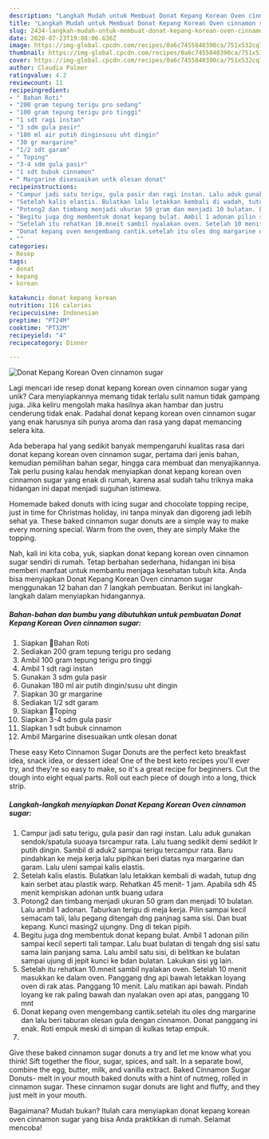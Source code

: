 ```yaml
---
description: "Langkah Mudah untuk Membuat Donat Kepang Korean Oven cinnamon sugar Anti Gagal"
title: "Langkah Mudah untuk Membuat Donat Kepang Korean Oven cinnamon sugar Anti Gagal"
slug: 2434-langkah-mudah-untuk-membuat-donat-kepang-korean-oven-cinnamon-sugar-anti-gagal
date: 2020-07-23T19:08:06.636Z
image: https://img-global.cpcdn.com/recipes/0a6c7455840390ca/751x532cq70/donat-kepang-korean-oven-cinnamon-sugar-foto-resep-utama.jpg
thumbnail: https://img-global.cpcdn.com/recipes/0a6c7455840390ca/751x532cq70/donat-kepang-korean-oven-cinnamon-sugar-foto-resep-utama.jpg
cover: https://img-global.cpcdn.com/recipes/0a6c7455840390ca/751x532cq70/donat-kepang-korean-oven-cinnamon-sugar-foto-resep-utama.jpg
author: Claudia Palmer
ratingvalue: 4.2
reviewcount: 11
recipeingredient:
- " Bahan Roti"
- "200 gram tepung terigu pro sedang"
- "100 gram tepung terigu pro tinggi"
- "1 sdt ragi instan"
- "3 sdm gula pasir"
- "180 ml air putih dinginsusu uht dingin"
- "30 gr margarine"
- "1/2 sdt garam"
- " Toping"
- "3-4 sdm gula pasir"
- "1 sdt bubuk cinnamon"
- " Margarine disesuaikan untk olesan donat"
recipeinstructions:
- "Campur jadi satu terigu, gula pasir dan ragi instan. Lalu aduk gunakan sendok/spatula suoaya tsrcampur rata. Lalu tuang sedikit demi sedikit Ir putih dingin. Sambil di aduk2 sampai terigu tercampur rata. Baru pindahkan ke meja kerja lalu pipihkan beri diatas nya margarine dan garam. Lalu uleni sampai kalis elastis."
- "Setelah kalis elastis. Bulatkan lalu letakkan kembali di wadah, tutup dng kain serbet atau plastik warp. Rehatkan 45 menit- 1 jam. Apabila sdh 45 menit kempiskan adonan untk buang udara"
- "Potong2 dan timbang menjadi ukuran 50 gram dan menjadi 10 bulatan. Lalu ambil 1 adonan. Taburkan terigu di meja kerja. Pilin sampai kecil semacam tali, lalu pegang ditengah dng panjnag sama sisi. Dan buat kepang. Kunci masing2 ujungny. Dng di tekan pipih."
- "Begitu juga dng membentuk donat kepang bulat. Ambil 1 adonan pilin sampai kecil seperti tali tampar. Lalu buat bulatan di tengah dng sisi satu sama lain panjang sama. Lalu ambil satu sisi, di belitkan ke bulatan sampai ujung di jepit kunci ke bdan bulatan. Lakukan sisi yg lain."
- "Setelah itu rehatkan 10.mneit sambil nyalakan oven. Setelah 10 menit masukkan ke dalam oven. Panggang dng api bawah letakkan loyang oven di rak atas. Panggang 10 menit. Lalu matikan api bawah. Pindah loyang ke rak paling bawah dan nyalakan oven api atas, panggang 10 mnt"
- "Donat kepang oven mengembang cantik.setelah itu oles dng margarine dan lalu beri taburan olesan gula dengan cinnamon. Donat panggang ini enak. Roti empuk meski di simpan di kulkas tetap empuk."
- ""
categories:
- Resep
tags:
- donat
- kepang
- korean

katakunci: donat kepang korean 
nutrition: 116 calories
recipecuisine: Indonesian
preptime: "PT24M"
cooktime: "PT32M"
recipeyield: "4"
recipecategory: Dinner

---
```



![Donat Kepang Korean Oven cinnamon sugar](https://img-global.cpcdn.com/recipes/0a6c7455840390ca/751x532cq70/donat-kepang-korean-oven-cinnamon-sugar-foto-resep-utama.jpg)

Lagi mencari ide resep donat kepang korean oven cinnamon sugar yang unik? Cara menyiapkannya memang tidak terlalu sulit namun tidak gampang juga. Jika keliru mengolah maka hasilnya akan hambar dan justru cenderung tidak enak. Padahal donat kepang korean oven cinnamon sugar yang enak harusnya sih punya aroma dan rasa yang dapat memancing selera kita.

Ada beberapa hal yang sedikit banyak mempengaruhi kualitas rasa dari donat kepang korean oven cinnamon sugar, pertama dari jenis bahan, kemudian pemilihan bahan segar, hingga cara membuat dan menyajikannya. Tak perlu pusing kalau hendak menyiapkan donat kepang korean oven cinnamon sugar yang enak di rumah, karena asal sudah tahu triknya maka hidangan ini dapat menjadi suguhan istimewa.

Homemade baked donuts with icing sugar and chocolate topping recipe, just in time for Christmas holiday, ini tanpa minyak dan digoreng jadi lebih sehat ya. These baked cinnamon sugar donuts are a simple way to make every morning special. Warm from the oven, they are simply Make the topping.


Nah, kali ini kita coba, yuk, siapkan donat kepang korean oven cinnamon sugar sendiri di rumah. Tetap berbahan sederhana, hidangan ini bisa memberi manfaat untuk membantu menjaga kesehatan tubuh kita. Anda bisa menyiapkan Donat Kepang Korean Oven cinnamon sugar menggunakan 12 bahan dan 7 langkah pembuatan. Berikut ini langkah-langkah dalam menyiapkan hidangannya.

<!--inarticleads1-->

##### Bahan-bahan dan bumbu yang dibutuhkan untuk pembuatan Donat Kepang Korean Oven cinnamon sugar:

1. Siapkan  🌿Bahan Roti
1. Sediakan 200 gram tepung terigu pro sedang
1. Ambil 100 gram tepung terigu pro tinggi
1. Ambil 1 sdt ragi instan
1. Gunakan 3 sdm gula pasir
1. Gunakan 180 ml air putih dingin/susu uht dingin
1. Siapkan 30 gr margarine
1. Sediakan 1/2 sdt garam
1. Siapkan  🌿Toping
1. Siapkan 3-4 sdm gula pasir
1. Siapkan 1 sdt bubuk cinnamon
1. Ambil  Margarine disesuaikan untk olesan donat


These easy Keto Cinnamon Sugar Donuts are the perfect keto breakfast idea, snack idea, or dessert idea! One of the best keto recipes you&#39;ll ever try, and they&#39;re so easy to make, so it&#39;s a great recipe for beginners. Cut the dough into eight equal parts. Roll out each piece of dough into a long, thick strip. 

<!--inarticleads2-->

##### Langkah-langkah menyiapkan Donat Kepang Korean Oven cinnamon sugar:

1. Campur jadi satu terigu, gula pasir dan ragi instan. Lalu aduk gunakan sendok/spatula suoaya tsrcampur rata. Lalu tuang sedikit demi sedikit Ir putih dingin. Sambil di aduk2 sampai terigu tercampur rata. Baru pindahkan ke meja kerja lalu pipihkan beri diatas nya margarine dan garam. Lalu uleni sampai kalis elastis.
1. Setelah kalis elastis. Bulatkan lalu letakkan kembali di wadah, tutup dng kain serbet atau plastik warp. Rehatkan 45 menit- 1 jam. Apabila sdh 45 menit kempiskan adonan untk buang udara
1. Potong2 dan timbang menjadi ukuran 50 gram dan menjadi 10 bulatan. Lalu ambil 1 adonan. Taburkan terigu di meja kerja. Pilin sampai kecil semacam tali, lalu pegang ditengah dng panjnag sama sisi. Dan buat kepang. Kunci masing2 ujungny. Dng di tekan pipih.
1. Begitu juga dng membentuk donat kepang bulat. Ambil 1 adonan pilin sampai kecil seperti tali tampar. Lalu buat bulatan di tengah dng sisi satu sama lain panjang sama. Lalu ambil satu sisi, di belitkan ke bulatan sampai ujung di jepit kunci ke bdan bulatan. Lakukan sisi yg lain.
1. Setelah itu rehatkan 10.mneit sambil nyalakan oven. Setelah 10 menit masukkan ke dalam oven. Panggang dng api bawah letakkan loyang oven di rak atas. Panggang 10 menit. Lalu matikan api bawah. Pindah loyang ke rak paling bawah dan nyalakan oven api atas, panggang 10 mnt
1. Donat kepang oven mengembang cantik.setelah itu oles dng margarine dan lalu beri taburan olesan gula dengan cinnamon. Donat panggang ini enak. Roti empuk meski di simpan di kulkas tetap empuk.
1. 


Give these baked cinnamon sugar donuts a try and let me know what you think! Sift together the flour, sugar, spices, and salt. In a separate bowl, combine the egg, butter, milk, and vanilla extract. Baked Cinnamon Sugar Donuts- melt in your mouth baked donuts with a hint of nutmeg, rolled in cinnamon sugar. These cinnamon sugar donuts are light and fluffy, and they just melt in your mouth. 

Bagaimana? Mudah bukan? Itulah cara menyiapkan donat kepang korean oven cinnamon sugar yang bisa Anda praktikkan di rumah. Selamat mencoba!

